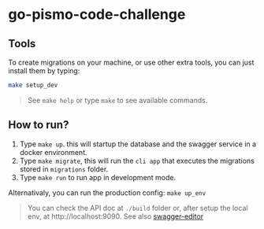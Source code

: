 # go-pismo-code-challenge


## Tools

To create migrations on your machine, or use other extra tools, you can just
install them by typing:

```sh
make setup_dev
```

> See `make help` or type `make` to see available commands.

## How to run?

1. Type `make up`. this will startup the database and the swagger service
in a docker environment.
2. Type `make migrate`, this will run the `cli app` that executes the migrations
stored in `migrations` folder.
3. Type `make run` to run app in development mode.

Alternativaly, you can run the production config: `make up_env`

> You can check the API doc at `./build` folder or, after setup the local env,
> at http://localhost:9090. See also [swagger-editor]

[swagger-editor]: https://editor.swagger.io/
